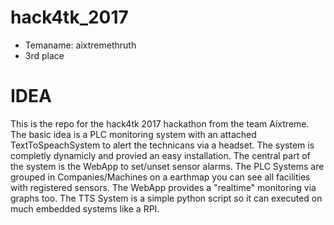 # hack4tk_2017
* Temaname: aixtremethruth
* 3rd place

# IDEA
This is the repo for the hack4tk 2017 hackathon from the team Aixtreme. 
The basic idea is a PLC monitoring system with an attached TextToSpeachSystem to alert the technicans via a headset.
The system is completly dynamicly and provied an easy installation. The central part of the system is the WebApp to set/unset sensor alarms. The PLC Systems are grouped in Companies/Machines on a earthmap you can see all facilities with registered sensors.
The WebApp provides a "realtime" monitoring via graphs too. The TTS System is a simple python script so it can executed on much embedded systems like a RPI.

